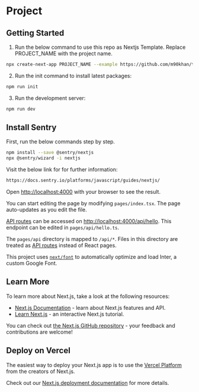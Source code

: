 # Project

## Getting Started

1. Run the below command to use this repo as Nextjs Template. Replace PROJECT_NAME with the project name.

```bash
npx create-next-app PROJECT_NAME --example https://github.com/m90khan/templates/tree/main/fluur-chakra-ts

```

2. Run the init command to install latest packages:

```bash
npm run init

```

3. Run the development server:

```bash
npm run dev
```

## Install Sentry

First, run the below commands step by step.

```bash
npm install --save @sentry/nextjs
npx @sentry/wizard -i nextjs

```

Visit the below link for for further information:

```bash
https://docs.sentry.io/platforms/javascript/guides/nextjs/
```

Open [http://localhost:4000](http://localhost:4000) with your browser to see the result.

You can start editing the page by modifying `pages/index.tsx`. The page auto-updates as you edit the file.

[API routes](https://nextjs.org/docs/api-routes/introduction) can be accessed on [http://localhost:4000/api/hello](http://localhost:4000/api/hello). This endpoint can be edited in `pages/api/hello.ts`.

The `pages/api` directory is mapped to `/api/*`. Files in this directory are treated as [API routes](https://nextjs.org/docs/api-routes/introduction) instead of React pages.

This project uses [`next/font`](https://nextjs.org/docs/basic-features/font-optimization) to automatically optimize and load Inter, a custom Google Font.

## Learn More

To learn more about Next.js, take a look at the following resources:

- [Next.js Documentation](https://nextjs.org/docs) - learn about Next.js features and API.
- [Learn Next.js](https://nextjs.org/learn) - an interactive Next.js tutorial.

You can check out [the Next.js GitHub repository](https://github.com/vercel/next.js/) - your feedback and contributions are welcome!

## Deploy on Vercel

The easiest way to deploy your Next.js app is to use the [Vercel Platform](https://vercel.com/new?utm_medium=default-template&filter=next.js&utm_source=create-next-app&utm_campaign=create-next-app-readme) from the creators of Next.js.

Check out our [Next.js deployment documentation](https://nextjs.org/docs/deployment) for more details.
